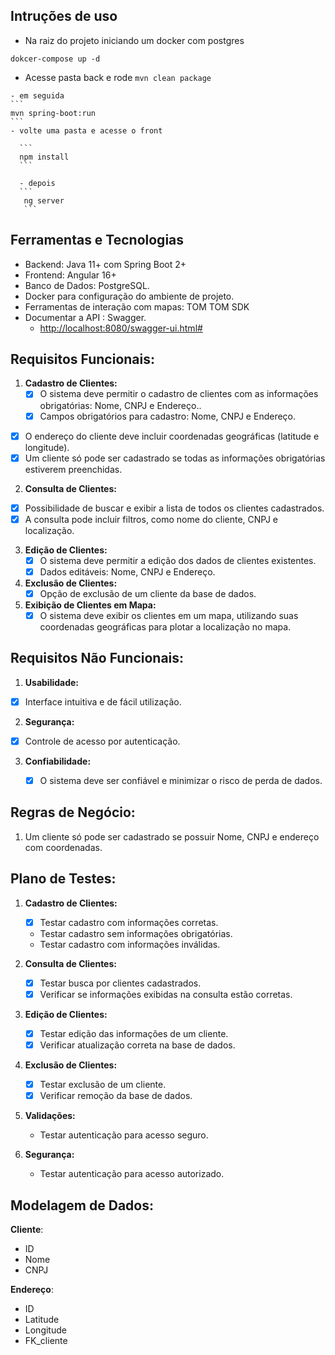 ## Intruções de uso
   - Na raiz do projeto iniciando um docker com postgres
   ```
   dokcer-compose up -d 
   ```
   - Acesse pasta back e rode
    ```
    mvn clean package 
    ```

    - em seguida 
    ```
    mvn spring-boot:run
    ```
    - volte uma pasta e acesse o front
   
      ```
      npm install
      ```

      - depois 
      ```
       ng server
       ```
## Ferramentas e Tecnologias
  - Backend: Java 11+ com Spring Boot 2+
  - Frontend: Angular 16+
  - Banco de Dados: PostgreSQL.
  - Docker para configuração do ambiente de projeto.
  - Ferramentas de interação com mapas:  TOM TOM SDK
  - Documentar a API : Swagger.
      - <http://localhost:8080/swagger-ui.html#>

## Requisitos Funcionais:

1. **Cadastro de Clientes:**
   - [x]  O sistema deve permitir o cadastro de clientes com as informações obrigatórias: Nome, CNPJ e Endereço..
     - [x]  Campos obrigatórios para cadastro: Nome, CNPJ e Endereço.
  - [x]  O endereço do cliente deve incluir coordenadas geográficas (latitude e longitude).
   - [x]  Um cliente só pode ser cadastrado se todas as informações obrigatórias estiverem preenchidas.

2. **Consulta de Clientes:**
  - [x]  Possibilidade de buscar e exibir a lista de todos os clientes cadastrados.
- [x]  A consulta pode incluir filtros, como nome do cliente, CNPJ e localização.

3. **Edição de Clientes:**
   - [x]  O sistema deve permitir a edição dos dados de clientes existentes.
   - [x]  Dados editáveis: Nome, CNPJ e Endereço.

4. **Exclusão de Clientes:**
   - [x]  Opção de exclusão de um cliente da base de dados.

5. **Exibição de Clientes em Mapa:**
   - [x] O sistema deve exibir os clientes em um mapa, utilizando suas coordenadas geográficas para plotar a localização no mapa.

## Requisitos Não Funcionais:

1. **Usabilidade:**
  - [x] Interface intuitiva e de fácil utilização.

2. **Segurança:**
  - [x] Controle de acesso por autenticação.
  
3. **Confiabilidade:**

   - [x] O sistema deve ser confiável e minimizar o risco de perda de dados.



## Regras de Negócio:

1. Um cliente só pode ser cadastrado se possuir Nome, CNPJ e endereço com coordenadas.

   

## Plano de Testes:

1. **Cadastro de Clientes:**
   - [x] Testar cadastro com informações corretas.
   - Testar cadastro sem informações obrigatórias.
   - Testar cadastro com informações inválidas.

2. **Consulta de Clientes:**
   - [x] Testar busca por clientes cadastrados.
   - [x] Verificar se informações exibidas na consulta estão corretas.

3. **Edição de Clientes:**
   - [x] Testar edição das informações de um cliente.
   - [x] Verificar atualização correta na base de dados.

4. **Exclusão de Clientes:**
   - [x] Testar exclusão de um cliente.
   - [x] Verificar remoção da base de dados.

6. **Validações:**
   - Testar autenticação para acesso seguro.

7. **Segurança:**
   - Testar autenticação para acesso autorizado.

## Modelagem de Dados:
**Cliente**:
  - ID
  - Nome
  - CNPJ
  
 **Endereço**:
  - ID 
  - Latitude
  - Longitude
  - FK_cliente



